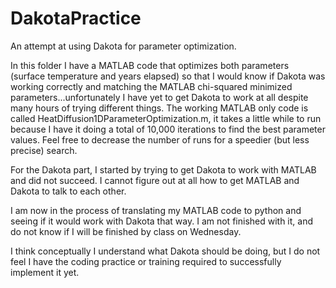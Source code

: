# DakotaPractice
An attempt at using Dakota for parameter optimization.

<p> In this folder I have a MATLAB code that optimizes both parameters (surface temperature and years elapsed) so that I would know if Dakota was working correctly and matching the MATLAB chi-squared minimized parameters...unfortunately I have yet to get Dakota to work at all despite many hours of trying different things. The working MATLAB only code is called HeatDiffusion1DParameterOptimization.m, it takes a little while to run because I have it doing a total of 10,000 iterations to find the best parameter values. Feel free to decrease the number of runs for a speedier (but less precise) search. </p>
<p></p>
<p> For the Dakota part, I started by trying to get Dakota to work with MATLAB and did not succeed. I cannot figure out at all how to get MATLAB and Dakota to talk to each other. </p>
<p> I am now in the process of translating my MATLAB code to python and seeing if it would work with Dakota that way. I am not finished with it, and do not know if I will be finished by class on Wednesday. </p>
<p> I think conceptually I understand what Dakota should be doing, but I do not feel I have the coding practice or training required to successfully implement it yet.</p>

